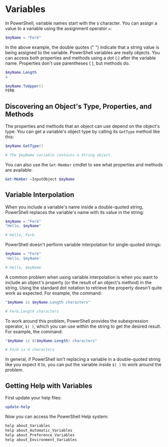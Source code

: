 # Variables

In PowerShell, variable names start with the `$` character. You can assign a value to a variable using the assignment operator `=`:

```powershell
$myName = "Ferb"
```

In the above example, the double quotes (" ") indicate that a string value is being assigned to the variable. PowerShell variables are really objects. You can access both properties and methods using a dot (.) after the variable name. Properties don't use parentheses ( ), but methods do.

```powershell
$myName.Length
4

$myName.ToUpper()
FERB
```

## Discovering an Object's Type, Properties, and Methods

The properties and methods that an object can use depend on the object's type. You can get a variable's object type by calling its `GetType` method like this:

```powershell
$myName.GetType()

# The $myName variable contains a String object.
````

You can also use the `Get-Member` cmdlet to see what properties and methods are available:

```powershell
Get-Member –InputObject $myName
```

## Variable Interpolation

When you include a variable's name inside a double-quoted string, PowerShell replaces the variable's name with its value in the string:

```powershell
$myName = "Ferb"
"Hello, $myName"

# Hello, Ferb.
```

PowerShell doesn't perform variable interpolation for single-quoted strings:

```powershell
$myName = "Ferb"
'Hello, $myName'

# Hello, $myName
```

A common problem when using variable interpolation is when you want to include an object's property (or the result of an object's method) in the string. Using the standard dot notation to retrieve the property doesn't quite work as expected. For example, the command:

```powershell
"$myName is $myName.Length characters"

# Ferb.Length characters
```

To work around this problem, PowerShell provides the subexpression operator, `$( )`, which you can use within the string to get the desired result. For example, the command:

```powershell
"$myName is $($myName.Length) characters"

# Ferb is 4 characters
```

In general, if PowerShell isn't replacing a variable in a double-quoted string like you expect it to, you can put the variable inside `$( )` to work around the problem.

## Getting Help with Variables

First update your help files:

```powershell
update-help
```

Now you can access the PowerShell Help system:

```powershell
help about_Variables
help about_Automatic_Variables
help about_Preference_Variables
help about_Environment_Variables

```